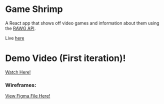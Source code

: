 # Game Shrimp
A React app that shows off video games and information about them using the [RAWG API](https://rawg.io/apidocs).

Live [here](https://idev74.github.io/game-shrimp)

# Demo Video (First iteration)!
[Watch Here!](https://youtu.be/tYFYTAoKpUE)

### Wireframes: 
[View Figma File Here!](https://www.figma.com/file/Gz3KieVVLhTzW6Jwui7AcL/Game-Shrimp-Wireframes?node-id=0%3A1&t=Jd7VlTwTfLl4Y5fo-1)

